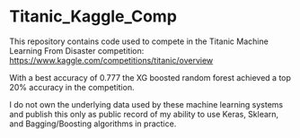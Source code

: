 # Titanic_Kaggle_Comp
This repository contains code used to compete in the Titanic Machine Learning From Disaster competition: https://www.kaggle.com/competitions/titanic/overview

With a best accuracy of 0.777 the XG boosted random forest achieved a top 20% accuracy in the competition. 

I do not own the underlying data used by these machine learning systems and publish this only as public record of my ability to use Keras, Sklearn, and Bagging/Boosting algorithms in practice.

